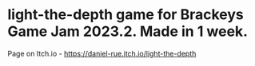 # light-the-depth game for Brackeys Game Jam 2023.2. Made in 1 week.
Page on Itch.io - https://daniel-rue.itch.io/light-the-depth
